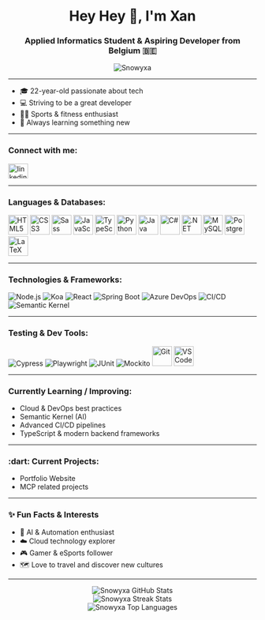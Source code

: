 <h1 align="center">Hey Hey 👋, I'm Xan</h1>
<h3 align="center">Applied Informatics Student & Aspiring Developer from Belgium 🇧🇪</h3>

<p align="center">
  <img src="https://komarev.com/ghpvc/?username=Snowyxa&label=Profile%20views&color=53d5fd&style=flat" alt="Snowyxa" />
</p>

---

- 🎓 22-year-old passionate about tech
- 💻 Striving to be a great developer
- 🏋️‍♂️ Sports & fitness enthusiast
- 🌱 Always learning something new

---

<h3 align="left">Connect with me:</h3>
<p align="left">
  <a href="https://www.linkedin.com/in/xan-pinson/" target="blank">
    <img align="center" src="https://raw.githubusercontent.com/rahuldkjain/github-profile-readme-generator/master/src/images/icons/Social/linked-in-alt.svg" alt="linkedin" height="30" width="40" />
  </a>
  <!-- Add more socials if you want -->
</p>

---

<h3 align="left">Languages & Databases:</h3>
<p align="left">
  <img src="https://cdn.jsdelivr.net/gh/devicons/devicon/icons/html5/html5-original.svg" height="40" alt="HTML5"/>
  <img src="https://cdn.jsdelivr.net/gh/devicons/devicon/icons/css3/css3-original.svg" height="40" alt="CSS3"/>
  <img src="https://cdn.jsdelivr.net/gh/devicons/devicon/icons/sass/sass-original.svg" height="40" alt="Sass"/>
  <img src="https://cdn.jsdelivr.net/gh/devicons/devicon/icons/javascript/javascript-original.svg" height="40" alt="JavaScript"/>
  <img src="https://cdn.jsdelivr.net/gh/devicons/devicon/icons/typescript/typescript-original.svg" height="40" alt="TypeScript"/>
  <img src="https://cdn.jsdelivr.net/gh/devicons/devicon/icons/python/python-original.svg" height="40" alt="Python"/>
  <img src="https://cdn.jsdelivr.net/gh/devicons/devicon/icons/java/java-original.svg" height="40" alt="Java"/>
  <img src="https://cdn.jsdelivr.net/gh/devicons/devicon/icons/csharp/csharp-original.svg" height="40" alt="C#"/>
  <img src="https://cdn.jsdelivr.net/gh/devicons/devicon/icons/dot-net/dot-net-original.svg" height="40" alt=".NET"/>
  <img src="https://cdn.jsdelivr.net/gh/devicons/devicon/icons/mysql/mysql-original.svg" height="40" alt="MySQL"/>
  <img src="https://cdn.jsdelivr.net/gh/devicons/devicon/icons/postgresql/postgresql-original.svg" height="40" alt="PostgreSQL"/>
  <img src="https://cdn.jsdelivr.net/gh/devicons/devicon/icons/latex/latex-original.svg" height="40" alt="LaTeX"/>
</p>

---

<h3 align="left">Technologies & Frameworks:</h3>
<p align="left">
  <img alt="Node.js" src="https://img.shields.io/badge/Node.js-%235FA04E?style=for-the-badge&logo=nodedotjs&logoColor=white">
  <img alt="Koa" src="https://img.shields.io/badge/Koa-%2333333D?style=for-the-badge&logo=koa">
  <img alt="React" src="https://img.shields.io/badge/React-%2361DAFB?style=for-the-badge&logo=react&logoColor=black">
  <img alt="Spring Boot" src="https://img.shields.io/badge/Spring%20Boot-%236DB33F?style=for-the-badge&logo=springboot&logoColor=white">
  <img alt="Azure DevOps" src="https://img.shields.io/badge/Azure%20DevOps-0078D7?style=for-the-badge&logo=azuredevops&logoColor=white">
  <img alt="CI/CD" src="https://img.shields.io/badge/GitHub%20Actions-2088FF?style=for-the-badge&logo=githubactions&logoColor=white">
  <img alt="Semantic Kernel" src="https://img.shields.io/badge/Semantic%20Kernel-0066B8?style=for-the-badge&logo=microsoft&logoColor=white">
</p>

---

<h3 align="left">Testing & Dev Tools:</h3>
<p align="left">
  <img alt="Cypress" src="https://img.shields.io/badge/Cypress-%2369D3A7?style=for-the-badge&logo=cypress&logoColor=white">
  <img alt="Playwright" src="https://img.shields.io/badge/Playwright-2EAD33?style=for-the-badge&logo=playwright&logoColor=white">
  <img alt="JUnit" src="https://img.shields.io/badge/JUnit5-%2325A162?style=for-the-badge&logo=junit5&logoColor=white">
  <img alt="Mockito" src="https://img.shields.io/badge/Mockito-%2382A14D?style=for-the-badge&logoColor=white">
  <img src="https://cdn.jsdelivr.net/gh/devicons/devicon/icons/git/git-original.svg" height="40" alt="Git"/>
  <img src="https://cdn.jsdelivr.net/gh/devicons/devicon/icons/vscode/vscode-original.svg" height="40" alt="VSCode"/>
</p>

---

<h3 align="left">Currently Learning / Improving:</h3>

- Cloud & DevOps best practices
- Semantic Kernel (AI)
- Advanced CI/CD pipelines
- TypeScript & modern backend frameworks

---

<h3 align="left">:dart: Current Projects:</h3>

- Portfolio Website
- MCP related projects

---

<h3 align="left">✨ Fun Facts & Interests</h3>

- 🤖 AI & Automation enthusiast
- ☁️ Cloud technology explorer
- 🎮 Gamer & eSports follower
- 🗺️ Love to travel and discover new cultures

---

<p align="center">
  <img src="https://github-readme-stats.vercel.app/api?username=Snowyxa&show_icons=true&theme=tokyonight" alt="Snowyxa GitHub Stats" />
  <br/>
  <img src="https://github-readme-streak-stats.herokuapp.com/?user=Snowyxa&theme=tokyonight" alt="Snowyxa Streak Stats" />
  <br/>
  <img src="https://github-readme-stats.vercel.app/api/top-langs/?username=Snowyxa&layout=compact&theme=tokyonight" alt="Snowyxa Top Languages" />
</p>
